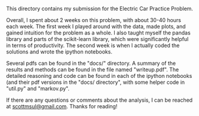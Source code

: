 This directory contains my submission for the Electric Car Practice Problem.

Overall, I spent about 2 weeks on this problem, with about 30-40 hours each week.
The first week I played around with the data, made plots, and gained intuition for the problem as a whole.
I also taught myself the pandas library and parts of the scikit-learn library, which were significantly helpful in terms of productivity.
The second week is when I actually coded the solutions and wrote the ipython notebooks.

Several pdfs can be found in the "docs/" directory.
A summary of the results and methods can be found in the file named "writeup.pdf".
The detailed reasoning and code can be found in each of the ipython notebooks (and their pdf versions in the "docs/ directory", with some helper code in "util.py" and "markov.py".

If there are any questions or comments about the analysis, I can be reached at scottmsul@gmail.com.
Thanks for reading!

